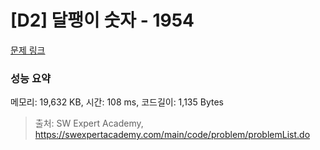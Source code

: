 # [D2] 달팽이 숫자 - 1954 

[문제 링크](https://swexpertacademy.com/main/code/problem/problemDetail.do?contestProbId=AV5PobmqAPoDFAUq) 

### 성능 요약

메모리: 19,632 KB, 시간: 108 ms, 코드길이: 1,135 Bytes



> 출처: SW Expert Academy, https://swexpertacademy.com/main/code/problem/problemList.do